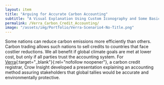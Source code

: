 ```yaml
---
layout: item
title: "Arguing for Accurate Carbon Accounting"
subtitle: "A Visual Explanation Using Custom Iconography and Some Basic Arithmetic"
permalink: /Verra_Carbon_Credit_Accounting/
image: "/assets/img/Portfolio/Verra-Scenario4-No-Title.png"
---
```

Some nations can reduce carbon emissions more efficiently than others. Carbon trading allows such nations to sell credits to countries that face costlier reductions. We all benefit if global climate goals are met at lower cost, but only if all parties trust the accounting system. For [Verra](https://verra.org/){:target="_blank"}{:rel="nofollow noopener"}, a carbon credit registrar, Crow Insight developed a presentation explaining an accounting method assuring stakeholders that global tallies would be accurate and environmentally protective.
